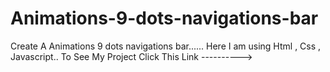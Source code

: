 # Animations-9-dots-navigations-bar
Create A Animations 9 dots navigations bar......
Here I am using Html , Css , Javascript..
To See My Project Click This Link ---------->

